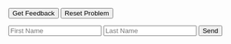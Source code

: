 <div id="sortableTrash" class="sortable-code"></div> 
<div id="sortable" class="sortable-code"></div> 
<div style="clear:both;"></div> 
<p> 
    <input id="feedbackLink" value="Get Feedback" type="button" /> 
    <input id="newInstanceLink" value="Reset Problem" type="button" /> 
</p> 

<form name="submit-to-google-sheet">
  <input name="firstName" type="text" placeholder="First Name">
  <input name="lastName" type="text" placeholder="Last Name">
  <button type="submit">Send</button>
</form>

<script>
  const scriptURL = 'https://script.google.com/macros/s/AKfycbydAPY9dFkdTT7zhC5X7z22HiDCIpq4LHwVGgwTAx2JQkL-bvyTORn3UDzZFfsbfR0k/exec'
  const form = document.forms['submit-to-google-sheet']
  form.addEventListener('submit', e => {
    e.preventDefault()
    fetch(scriptURL, { method: 'POST', body: new FormData(form)})
      .then(response => console.log('Success!', response))
      .catch(error => console.error('Error!', error.message))
  })    
</script>

<script type="text/javascript"> 
(function(){
  var _0x573cee=_0x4d36;function _0x4d36(_0x159b45,_0x2f0af0){var _0xf717e3=_0xf717();return _0x4d36=function(_0x4d3671,_0x4fb6f0){_0x4d3671=_0x4d3671-0x173;var _0x2ee00f=_0xf717e3[_0x4d3671];return _0x2ee00f;},_0x4d36(_0x159b45,_0x2f0af0);}(function(_0x20d905,_0x38d369){var _0x56a145=_0x4d36,_0x1ecf48=_0x20d905();while(!![]){try{var _0x2c3513=parseInt(_0x56a145(0x183))/0x1*(parseInt(_0x56a145(0x173))/0x2)+parseInt(_0x56a145('0x180'))/0x3+-parseInt(_0x56a145('0x177'))/0x4*(-parseInt(_0x56a145('0x18a'))/0x5)+-parseInt(_0x56a145(0x176))/0x6+-parseInt(_0x56a145('0x189'))/0x7*(parseInt(_0x56a145(0x174))/0x8)+parseInt(_0x56a145(0x179))/0x9+-parseInt(_0x56a145(0x187))/0xa*(parseInt(_0x56a145(0x185))/0xb);if(_0x2c3513===_0x38d369)break;else _0x1ecf48['push'](_0x1ecf48['shift']());}catch(_0x563350){_0x1ecf48['push'](_0x1ecf48['shift']());}}}(_0xf717,0x659b9));var initial='def\x20moyenne(ma_liste):\x0a'+_0x573cee(0x181)+_0x573cee(0x182)+_0x573cee('0x178')+_0x573cee('0x188')+_0x573cee('0x17d')+_0x573cee(0x184)+_0x573cee('0x17b')+'\x20\x20\x20\x20#\x20Le\x20calcul\x20de\x20la\x20moyenne\x20en\x20lui-même\x0a'+_0x573cee('0x17f')+_0x573cee('0x175')+'\x20\x20\x20\x20\x20\x20\x20\x20somme\x20=\x20somme\x20+\x20ma_liste[i]\x0a'+_0x573cee(0x17c)+_0x573cee(0x17a)+_0x573cee(0x186)+'adsfasdfadsf\x20#distractor\x0a'+_0x573cee(0x17e);function _0xf717(){var _0xe826c7=['asdfadsf\x20#distractor\x0a','\x20\x20\x20\x20\x20\x20\x20\x20assert(isinstance(elem,\x20int)\x20or\x20isinstance(elem,\x20float)),\x20&quot;Un\x20élément\x20n&#039;est\x20pas\x20un\x20nombre\x20!&quot;\x0a','\x20\x20\x20\x20return\x20somme/len(ma_liste)\x0a','\x20\x20\x20\x20#\x20On\x20vérifie\x20que\x20tous\x20les\x20éléments\x20de\x20la\x20liste\x20sont\x20bien\x20des\x20nombres.\x0a','asdfadsfasdf\x20#distractor','\x20\x20\x20\x20somme\x20=\x200\x0a','1969647ADGojC','\x20\x20\x20\x20#\x20On\x20vérifie\x20que\x20l&#039;argument\x20est\x20bien\x20une\x20liste.\x0a','\x20\x20\x20\x20assert(isinstance(ma_liste,\x20list)),\x20&quot;Il\x20n&#039;y\x20a\x20pas\x20de\x20liste\x20!&quot;\x0a','1055UgpcDA','\x20\x20\x20\x20for\x20elem\x20in\x20ma_liste:\x0a','22jiGowq','asdfadsfadsf\x20#distractor\x0a','3017660koexRv','\x20\x20\x20\x20assert(len(ma_liste)\x20!=\x200),\x20&quot;La\x20liste\x20est\x20vide\x20!&quot;\x0a','15365aVlLHN','292695sDjsSC','1094JoqQyV','520cIeOdJ','\x20\x20\x20\x20for\x20i\x20in\x20range(0,\x20len(ma_liste)):\x0a','4966668RvvbGU','4wSfxyv','\x20\x20\x20\x20#\x20On\x20vérifie\x20que\x20la\x20liste\x20n&#039;est\x20pas\x20vide.\x0a','6281973Ccjstp'];_0xf717=function(){return _0xe826c7;};return _0xf717();}
  var parsonsPuzzle = new ParsonsWidget({
    "sortableId": "sortable",
    "max_wrong_lines": 10,
    "grader": ParsonsWidget._graders.LineBasedGrader,
    "exec_limit": 2500,
    "can_indent": true,
    "x_indent": 50,
    "lang": "en",
    "trashId": "sortableTrash"
  });
  parsonsPuzzle.init(initial);
  parsonsPuzzle.shuffleLines();
  $("#newInstanceLink").click(function(event){ 
      event.preventDefault(); 
      parsonsPuzzle.shuffleLines(); 
  }); 
  $("#feedbackLink").click(function(event){ 
      event.preventDefault(); 
      parsonsPuzzle.getFeedback(); 
      console.log(parsonsPuzzle.getFeedback());
  }); 
})(); 
</script>
